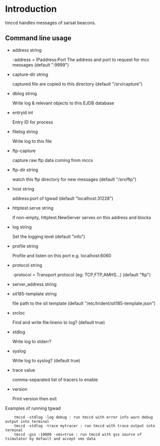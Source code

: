 # Introduction
tmccd handles messages of sarsat beacons.

## Command line usage

- address string

    -address = IPaddress:Port The address and port to request for mcc messages (default ":9999")
- capture-dir string

    captured file are copied to this directory (default "/srv/capture")
- dblog string

    Write log & relevant objects to this EJDB database
- entryid int

    Entry ID for process
- filelog string

    Write log to this file
- ftp-capture

    capture raw ftp data coming from mccs
- ftp-dir string

    watch this ftp directory for new messages (default "/srv/ftp")
- host string

    address:port of tgwad (default "localhost:31228")
- httptest.serve string

    if non-empty, httptest.NewServer serves on this address and blocks
- log string

    Set the logging level (default "info")
- profile string

    Profile and listen on this port e.g. localhost:6060
- protocol string

    -protocol = Transport protocol (eg: TCP,FTP,AMHS...) (default "ftp")
- server_address string

- sit185-template string

    file path to the sit template (default "/etc/trident/sit185-template.json")
- srcloc

    Find and write file:lineno to log? (default true)
- stdlog

    Write log to stderr?
- syslog

    Write log to syslog? (default true)
- trace value

    comma-separated list of tracers to enable
- version

    Print version then exit


Examples of running tgwad
```
    tmccd -stdlog -log debug : run tmccd with error info warn debug output into terminal
    tmccd -stdlog -trace mytracer : run tmccd with trace output into terminal
    tmccd -gss :10800 -vms=true : run tmccd with gss source of tsimulator by default and accept vms data
```
